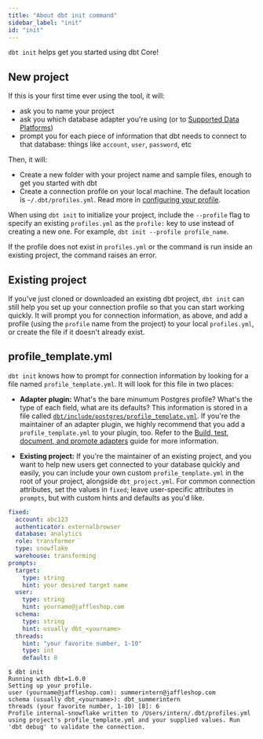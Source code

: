 ```yaml
---
title: "About dbt init command"
sidebar_label: "init"
id: "init"
---
```


`dbt init` helps get you started using dbt Core!

## New project

If this is your first time ever using the tool, it will:
- ask you to name your project
- ask you which database adapter you're using (or to [Supported Data Platforms](/docs/supported-data-platforms))
- prompt you for each piece of information that dbt needs to connect to that database: things like `account`, `user`, `password`, etc

Then, it will:
- Create a new folder with your project name and sample files, enough to get you started with dbt
- Create a connection profile on your local machine. The default location is `~/.dbt/profiles.yml`. Read more in [configuring your profile](/docs/core/connect-data-platform/connection-profiles).

<VersionBlock firstVersion="1.7">

When using `dbt init` to initialize your project, include the `--profile` flag to specify an existing `profiles.yml` as the `profile:` key to use instead of creating a new one. For example, `dbt init --profile profile_name`.



If the profile does not exist in `profiles.yml` or the command is run inside an existing project, the command raises an error.

</VersionBlock>

## Existing project

If you've just cloned or downloaded an existing dbt project, `dbt init` can still help you set up your connection profile so that you can start working quickly. It will prompt you for connection information, as above, and add a profile (using the `profile` name from the project) to your local `profiles.yml`, or create the file if it doesn't already exist.


## profile_template.yml

`dbt init` knows how to prompt for connection information by looking for a file named `profile_template.yml`. It will look for this file in two places:

- **Adapter plugin:** What's the bare minumum Postgres profile? What's the type of each field, what are its defaults? This information is stored in a file called [`dbt/include/postgres/profile_template.yml`](https://github.com/dbt-labs/dbt-core/blob/main/plugins/postgres/dbt/include/postgres/profile_template.yml). If you're the maintainer of an adapter plugin, we highly recommend that you add a `profile_template.yml` to your plugin, too. Refer to the [Build, test, document, and promote adapters](/guides/adapter-creation) guide for more information.

- **Existing project:** If you're the maintainer of an existing project, and you want to help new users get connected to your database quickly and easily, you can include your own custom `profile_template.yml` in the root of your project, alongside `dbt_project.yml`. For common connection attributes, set the values in `fixed`; leave user-specific attributes in `prompts`, but with custom hints and defaults as you'd like.

<VersionBlock firstVersion="1.2">

<File name='profile_template.yml'>

```yml
fixed:
  account: abc123
  authenticator: externalbrowser
  database: analytics
  role: transformer
  type: snowflake
  warehouse: transforming
prompts:
  target:
    type: string
    hint: your desired target name
  user:
    type: string
    hint: yourname@jaffleshop.com
  schema:
    type: string
    hint: usually dbt_<yourname>
  threads:
    hint: "your favorite number, 1-10"
    type: int
    default: 8
```

</File>

</VersionBlock>

```
$ dbt init
Running with dbt=1.0.0
Setting up your profile.
user (yourname@jaffleshop.com): summerintern@jaffleshop.com
schema (usually dbt_<yourname>): dbt_summerintern
threads (your favorite number, 1-10) [8]: 6
Profile internal-snowflake written to /Users/intern/.dbt/profiles.yml using project's profile_template.yml and your supplied values. Run 'dbt debug' to validate the connection.
```
